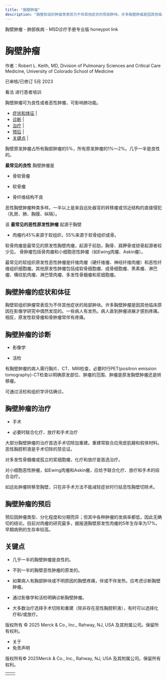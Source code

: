 ```yaml
---
title: "胸壁肿瘤"
description: "胸壁软组织肿瘤常表现为不伴其他症状的局部肿块。许多胸壁肿瘤是因其他临床原因在影像学研究中偶然发现的。一些病人有发热。病人直到肿瘤进展才感到疼痛。相反，原发性软骨瘤和骨肿瘤常伴有疼痛。"
---
```


﻿胸壁肿瘤 \- 肺部疾病 \- MSD诊疗手册专业版 honeypot link

# 胸壁肿瘤

作者：Robert L. Keith, MD, Division of Pulmonary Sciences and Critical Care Medicine, University of
Colorado School of Medicine

已审核/已修订 5月 2023

看法 进行患者培训

胸壁肿瘤可为良性或者恶性肿瘤，可影响肺功能。

- [症状和体征](#症状和体征_v924259_zh) \|
- [诊断](#诊断_v924262_zh) \|
- [治疗](#治疗_v924268_zh) \|
- [预后](#预后_v924265_zh) \|
- [关键点](#关键点_v26358103_zh) \|

胸壁原发肿瘤占所有胸部肿瘤的5%，所有原发肿瘤的1%～2%。几乎一半是良性的。

**最常见的良性** 胸壁肿瘤是

- 骨软骨瘤

- 软骨瘤

- 骨纤维结构不良


恶性胸壁肿瘤种类多样。一半以上是来自远处器官的转移瘤或邻近结构的直接侵犯（乳房、肺、胸膜、纵隔）。

该 **最常见的恶性原发性肿瘤** 起源于胸壁

- 肉瘤约45%来源于软组织，55%来源于软骨组织或骨。


软骨肉瘤是最常见的原发性胸壁肉瘤，起源于前肋，胸骨、肩胛骨或锁骨起源者较少见。 骨肿瘤包括骨肉瘤和小细胞恶性肿瘤（如Ewing肉瘤、Askin瘤）。

最常见的软组织原发性恶性肿瘤是纤维肉瘤（硬纤维瘤、神经纤维肉瘤）和恶性纤维组织细胞瘤。其他原发性肿瘤包括成软骨细胞瘤、成骨细胞瘤、黑素瘤、淋巴瘤、横纹肌肉瘤、淋巴管肉瘤、多发性骨髓瘤和浆细胞瘤。

## 胸壁肿瘤的症状和体征

胸壁软组织肿瘤常表现为不伴其他症状的局部肿块。许多胸壁肿瘤是因其他临床原因在影像学研究中偶然发现的。一些病人有发热。病人直到肿瘤进展才感到疼痛。相反，原发性软骨瘤和骨肿瘤常伴有疼痛。

## 胸壁肿瘤的诊断

- 影像学

- 活检


有胸壁肿瘤的病人需行胸片、CT、MRI检查，必要时行PET(positron emission tomography)-CT检查以明确原发部位、肿瘤的范围、肿瘤是原发胸壁肿瘤还是转移瘤。

可通过活检和组织学评估确诊。

## 胸壁肿瘤的治疗

- 手术

- 必要时联合化疗、放疗和手术治疗


大部分胸壁肿瘤的治疗首选手术切除加重建。重建常联合应用皮肌瓣和假体材料。恶性胸腔积液是手术切除的禁忌证。

对多发性骨髓瘤或孤立的浆细胞瘤，化疗和放疗是首选治疗。

对小细胞恶性肿瘤，如Ewing肉瘤和Askin瘤，应给予联合化疗、放疗和手术的综合治疗。

如远处肿瘤转移至胸壁，只在非手术方法不能减轻症状时行姑息性胸壁切除术。

## 胸壁肿瘤的预后

预后因肿瘤类型、分化程度和分期而异；但其中各种肿瘤的发病率都低，因此无确切的结论。目前对肉瘤的研究最多，据报道胸壁原发性肉瘤的5年生存率为17%。早期病例的生存率较高。

## 关键点

- 几乎一半的胸壁肿瘤是良性的。

- 不到一半的胸壁恶性肿瘤的原发的。

- 如果病人有胸部肿块或不明原因的胸壁疼痛，伴或不伴发热，应考虑诊断胸壁肿瘤。

- 通过影像学和活检明确诊断胸壁肿瘤。

- 大多数治疗选择手术切除和重建（除非存在恶性胸腔积液），有时可以选择化疗和/或放疗。




版权所有 © 2025
Merck & Co., Inc., Rahway, NJ, USA 及其附属公司。保留所有权利。

- 关于
- 免责声明

版权所有© 2025Merck & Co., Inc., Rahway, NJ, USA 及其附属公司。保留所有权利。

|     |     |
| --- | --- |
|  |  |